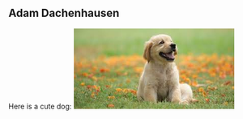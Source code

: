 ## Adam Dachenhausen

Here is a cute dog:
![Image of Cute Dog](https://github.com/adamdachenhausen/adamdachenhausen.github.io/blob/master/dog.jpg)
